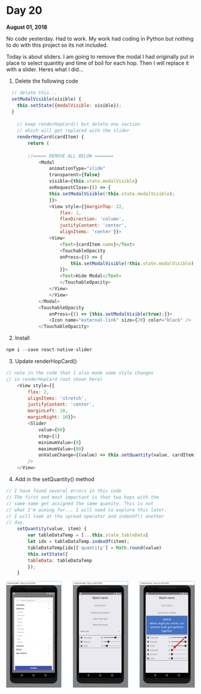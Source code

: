 # Day 20

**August 01, 2018** 

No code yesterday. Had to work. My work had coding in Python but nothing to do with this project so its not included.

Today is about sliders. I am going to remove the modal I had originally put in place to select quantity and time of boil for each hop. Then I will replace it with a slider. Heres what I did...


1. Delete the following code
```js
  // delete this...
  setModalVisible(visible) {
    this.setState({modalVisible: visible});
  }
  
    // keep renderHopCard() but delete one section 
    // which will get replaced with the slider
    renderHopCard(cardItem) {
        return (

        //===== REMOVE ALL BELOW =======
            <Modal
                animationType="slide"
                transparent={false}
                visible={this.state.modalVisible}
                onRequestClose={() => {
                this.setModalVisible(!this.state.modalVisible);
                }}>
                <View style={{marginTop: 22, 
                    flex: 1,
                    flexDirection: 'column',
                    justifyContent: 'center',
                    alignItems: 'center'}}>
                <View>
                    <Text>{cardItem.name}</Text>
                    <TouchableOpacity
                    onPress={() => {
                        this.setModalVisible(!this.state.modalVisible);
                    }}>
                    <Text>Hide Modal</Text>
                    </TouchableOpacity>
                </View>
                </View>
            </Modal>
            <TouchableOpacity
                onPress={() => {this.setModalVisible(true);}}>
                <Icon name="external-link" size={20} color="black" />
            </TouchableOpacity>  

```

2. Install 
```js
npm i --save react-native-slider
```

3. Update renderHopCard()
```js
// note in the code that I also made some style changes 
// in renderHopCard (not shown here)
    <View style={{
        flex: 2,
        alignItems: 'stretch',
        justifyContent: 'center',
        marginLeft: 10,
        marginRight: 10}}>
        <Slider
            value={60}
            step={1}
            minimumValue={0}
            maximumValue={80}
            onValueChange={(value) => this.setQuantity(value, cardItem) }
        />
    </View>  
```

4. Add in the setQuantity() method
```js
// I have found several errors in this code
// The first and most important is that two hops with the 
// same name get assigned the same quanity. This is not
// what I'm aiming for... I will need to explore this later.
// I will look at the spread operator and indexOf() another 
// day.
    setQuantity(value, item) {
        var tableDataTemp = [...this.state.tableData]
        let idx = tableDataTemp.indexOf(item);
        tableDataTemp[idx]['quantity'] = Math.round(value)
        this.setState({
        tableData: tableDataTemp
        });
    }
```

![Slider](https://github.com/rayblick/100-days-of-code/raw/master/docs/images/day020_1.png "Render Slider")
